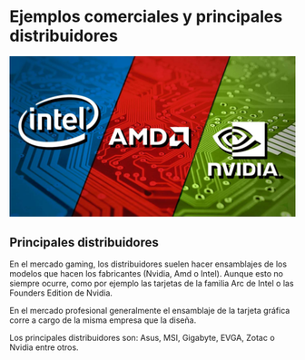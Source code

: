 # Ejemplos comerciales y principales distribuidores
![intelNvidiaAmd](/Imagenes/intelNvidiaAmd.jpg)

## Principales distribuidores

En el mercado gaming, los distribuidores suelen hacer ensamblajes de los modelos que hacen los fabricantes (Nvidia, Amd o Intel). Aunque esto no siempre ocurre, como por ejemplo las tarjetas de la familia Arc de Intel o las Founders Edition de Nvidia.

En el mercado profesional generalmente el ensamblaje de la tarjeta gráfica corre a cargo de la misma empresa que la diseña.

Los principales distribuidores son: Asus, MSI, Gigabyte, EVGA, Zotac o Nvidia entre otros.
